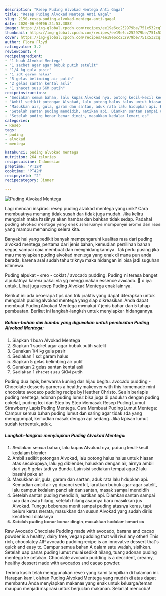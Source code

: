 ```yaml
---
description: "Resep Puding Alvokad Mentega Anti Gagal"
title: "Resep Puding Alvokad Mentega Anti Gagal"
slug: 2150-resep-puding-alvokad-mentega-anti-gagal
date: 2020-06-09T06:24:53.388Z
image: https://img-global.cpcdn.com/recipes/ee19e6cc252979be/751x532cq70/puding-alvokad-mentega-foto-resep-utama.jpg
thumbnail: https://img-global.cpcdn.com/recipes/ee19e6cc252979be/751x532cq70/puding-alvokad-mentega-foto-resep-utama.jpg
cover: https://img-global.cpcdn.com/recipes/ee19e6cc252979be/751x532cq70/puding-alvokad-mentega-foto-resep-utama.jpg
author: Flora Floyd
ratingvalue: 3.2
reviewcount: 4
recipeingredient:
- "1 buah Alvokad Mentega"
- "1 sachet agar agar bubuk putih satelit"
- "1/4 kg gula pasir"
- "1 sdt garam halus"
- "5 gelas belimbing air putih"
- "2 gelas santan kental asli"
- "1 shacet susu SKM putih"
recipeinstructions:
- "Sediakan semua bahan, lalu kupas Alvokad nya, potong kecil-kecil kedalam blender"
- "Ambil sedikit potongan Alvokad, lalu potong halus halus untuk hiasan atas secukupnya, lalu yg diblender, haluskan dengan air, airnya ambil dari yg 5 gelas tadi ya Bunda. Lain sisi sediakan tempat agar2 lalu basahi pake air"
- "Masukkan air, gula, garam dan santan, aduk rata lalu hidupkan api. Kemudian ambil air yg dipanci sedikit, larutkan bubuk agar-agar satelit, lalu campur kedalam panci air dan santan, masak sampai mendidih"
- "Setelah santan puding mendidih, matikan api. Diamkan santan sampai uap dan asap hilang, setelah hilang asapnya baru masukkan jus Alvokad. Tunggu beberapa menit sampai puding atasnya keras, tapi belum keras merata, masukkan dan susun Alvokad yang sudah diriis kecil kecil diatasnya"
- "Setelah puding benar benar dingin, masukkan kedalam lemari es"
categories:
- Resep
tags:
- puding
- alvokad
- mentega

katakunci: puding alvokad mentega 
nutrition: 264 calories
recipecuisine: Indonesian
preptime: "PT12M"
cooktime: "PT42M"
recipeyield: "2"
recipecategory: Dinner

---
```



![Puding Alvokad Mentega](https://img-global.cpcdn.com/recipes/ee19e6cc252979be/751x532cq70/puding-alvokad-mentega-foto-resep-utama.jpg)

Lagi mencari inspirasi resep puding alvokad mentega yang unik? Cara membuatnya memang tidak susah dan tidak juga mudah. Jika keliru mengolah maka hasilnya akan hambar dan bahkan tidak sedap. Padahal puding alvokad mentega yang enak seharusnya mempunyai aroma dan rasa yang mampu memancing selera kita.

Banyak hal yang sedikit banyak mempengaruhi kualitas rasa dari puding alvokad mentega, pertama dari jenis bahan, kemudian pemilihan bahan segar, sampai cara membuat dan menghidangkannya. Tak perlu pusing jika mau menyiapkan puding alvokad mentega yang enak di mana pun anda berada, karena asal sudah tahu triknya maka hidangan ini bisa jadi suguhan istimewa.

Puding alpukat - oreo - coklat / avocado pudding. Puding ini terasa banget alpukatnya karena pakai vla yg menggunakan essence avocado. 🌸 o iya untuk. Lihat juga resep Puding Alvokad Mentega enak lainnya.


Berikut ini ada beberapa tips dan trik praktis yang dapat diterapkan untuk mengolah puding alvokad mentega yang siap dikreasikan. Anda dapat membuat Puding Alvokad Mentega memakai 7 jenis bahan dan 5 tahap pembuatan. Berikut ini langkah-langkah untuk menyiapkan hidangannya.

<!--inarticleads1-->

##### Bahan-bahan dan bumbu yang digunakan untuk pembuatan Puding Alvokad Mentega:

1. Siapkan 1 buah Alvokad Mentega
1. Siapkan 1 sachet agar agar bubuk putih satelit
1. Gunakan 1/4 kg gula pasir
1. Sediakan 1 sdt garam halus
1. Siapkan 5 gelas belimbing air putih
1. Gunakan 2 gelas santan kental asli
1. Sediakan 1 shacet susu SKM putih


Puding dua lapis, berwarna kuning dan hijau begitu. avocado pudding - Chocolate desserts garners a healthy makeover with this homemade mint chocolate avocado pudding recipe by Heather Christo. Selain berlapis puding mentega, adonan puding lumut bisa juga di padukan dengan puding cokelat, puding leci dan Step by Step Memasak Resep Puding Lumut Strawberry Lapis Puding Mentega. Cara Membuat Puding Lumut Mentega: Campur semua bahan puding lumut dan saring agar tidak ada yang menggumpal, kemudian masak dengan api sedang. Jika lapisan lumut sudah terbentuk, aduk. 

<!--inarticleads2-->

##### Langkah-langkah menyiapkan Puding Alvokad Mentega:

1. Sediakan semua bahan, lalu kupas Alvokad nya, potong kecil-kecil kedalam blender
1. Ambil sedikit potongan Alvokad, lalu potong halus halus untuk hiasan atas secukupnya, lalu yg diblender, haluskan dengan air, airnya ambil dari yg 5 gelas tadi ya Bunda. Lain sisi sediakan tempat agar2 lalu basahi pake air
1. Masukkan air, gula, garam dan santan, aduk rata lalu hidupkan api. Kemudian ambil air yg dipanci sedikit, larutkan bubuk agar-agar satelit, lalu campur kedalam panci air dan santan, masak sampai mendidih
1. Setelah santan puding mendidih, matikan api. Diamkan santan sampai uap dan asap hilang, setelah hilang asapnya baru masukkan jus Alvokad. Tunggu beberapa menit sampai puding atasnya keras, tapi belum keras merata, masukkan dan susun Alvokad yang sudah diriis kecil kecil diatasnya
1. Setelah puding benar benar dingin, masukkan kedalam lemari es


Raw Avocado Chocolate Pudding made with avocado, banana and cacao powder is a healthy, dairy free, vegan pudding that will rival any other! This rich, chocolatey AIP avocado pudding recipe is an innovative dessert that&#39;s quick and easy to. Campur semua bahan A dalam satu wadah, sisihkan. Setelah uap panas puding lumut mulai sedikit hilang, tuang adonan puding mentega ke cetakan. Chocolate avocado pudding is a decadent, creamy, healthy dessert made with avocados and cacao powder. 

Terima kasih telah menggunakan resep yang kami tampilkan di halaman ini. Harapan kami, olahan Puding Alvokad Mentega yang mudah di atas dapat membantu Anda menyiapkan makanan yang enak untuk keluarga/teman maupun menjadi inspirasi untuk berjualan makanan. Selamat mencoba!
